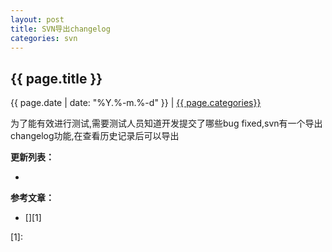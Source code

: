 ```yaml
---
layout: post
title: SVN导出changelog
categories: svn
---
```


## {{ page.title }}

{{ page.date | date: "%Y.%-m.%-d" }} | <a href="/archive#{{ page.categories }}">{{ page.categories}}</a>

为了能有效进行测试,需要测试人员知道开发提交了哪些bug fixed,svn有一个导出changelog功能,在查看历史记录后可以导出


**更新列表：**

*



**参考文章：**

* [][1]

[1]: 